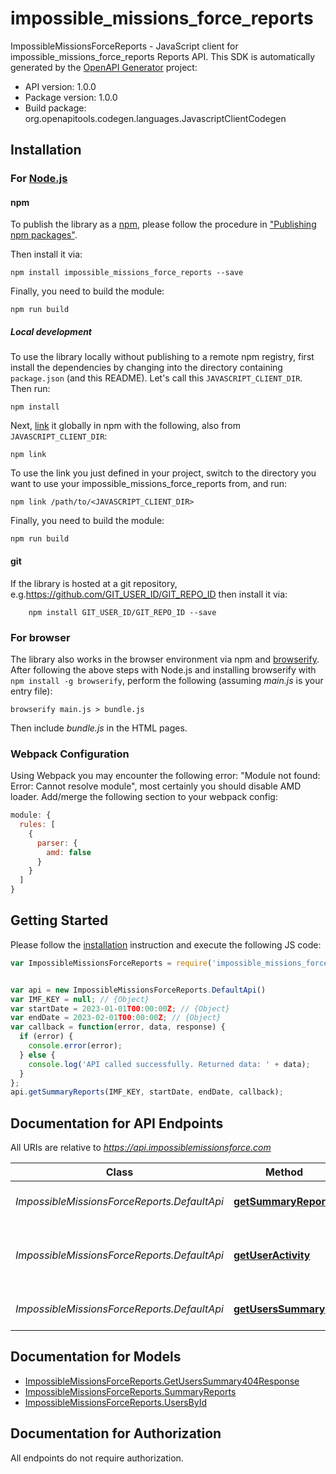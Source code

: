 # impossible_missions_force_reports

ImpossibleMissionsForceReports - JavaScript client for impossible_missions_force_reports
Reports API.
This SDK is automatically generated by the [OpenAPI Generator](https://openapi-generator.tech) project:

- API version: 1.0.0
- Package version: 1.0.0
- Build package: org.openapitools.codegen.languages.JavascriptClientCodegen

## Installation

### For [Node.js](https://nodejs.org/)

#### npm

To publish the library as a [npm](https://www.npmjs.com/), please follow the procedure in ["Publishing npm packages"](https://docs.npmjs.com/getting-started/publishing-npm-packages).

Then install it via:

```shell
npm install impossible_missions_force_reports --save
```

Finally, you need to build the module:

```shell
npm run build
```

##### Local development

To use the library locally without publishing to a remote npm registry, first install the dependencies by changing into the directory containing `package.json` (and this README). Let's call this `JAVASCRIPT_CLIENT_DIR`. Then run:

```shell
npm install
```

Next, [link](https://docs.npmjs.com/cli/link) it globally in npm with the following, also from `JAVASCRIPT_CLIENT_DIR`:

```shell
npm link
```

To use the link you just defined in your project, switch to the directory you want to use your impossible_missions_force_reports from, and run:

```shell
npm link /path/to/<JAVASCRIPT_CLIENT_DIR>
```

Finally, you need to build the module:

```shell
npm run build
```

#### git

If the library is hosted at a git repository, e.g.https://github.com/GIT_USER_ID/GIT_REPO_ID
then install it via:

```shell
    npm install GIT_USER_ID/GIT_REPO_ID --save
```

### For browser

The library also works in the browser environment via npm and [browserify](http://browserify.org/). After following
the above steps with Node.js and installing browserify with `npm install -g browserify`,
perform the following (assuming *main.js* is your entry file):

```shell
browserify main.js > bundle.js
```

Then include *bundle.js* in the HTML pages.

### Webpack Configuration

Using Webpack you may encounter the following error: "Module not found: Error:
Cannot resolve module", most certainly you should disable AMD loader. Add/merge
the following section to your webpack config:

```javascript
module: {
  rules: [
    {
      parser: {
        amd: false
      }
    }
  ]
}
```

## Getting Started

Please follow the [installation](#installation) instruction and execute the following JS code:

```javascript
var ImpossibleMissionsForceReports = require('impossible_missions_force_reports');


var api = new ImpossibleMissionsForceReports.DefaultApi()
var IMF_KEY = null; // {Object} 
var startDate = 2023-01-01T00:00:00Z; // {Object} 
var endDate = 2023-02-01T00:00:00Z; // {Object} 
var callback = function(error, data, response) {
  if (error) {
    console.error(error);
  } else {
    console.log('API called successfully. Returned data: ' + data);
  }
};
api.getSummaryReports(IMF_KEY, startDate, endDate, callback);

```

## Documentation for API Endpoints

All URIs are relative to *https://api.impossiblemissionsforce.com*

Class | Method | HTTP request | Description
------------ | ------------- | ------------- | -------------
*ImpossibleMissionsForceReports.DefaultApi* | [**getSummaryReports**](docs/DefaultApi.md#getSummaryReports) | **GET** /reports/summaries | Get summary reports
*ImpossibleMissionsForceReports.DefaultApi* | [**getUserActivity**](docs/DefaultApi.md#getUserActivity) | **GET** /users/{id} | Get activity information for a specific user
*ImpossibleMissionsForceReports.DefaultApi* | [**getUsersSummary**](docs/DefaultApi.md#getUsersSummary) | **GET** /users | Get summary of users


## Documentation for Models

 - [ImpossibleMissionsForceReports.GetUsersSummary404Response](docs/GetUsersSummary404Response.md)
 - [ImpossibleMissionsForceReports.SummaryReports](docs/SummaryReports.md)
 - [ImpossibleMissionsForceReports.UsersById](docs/UsersById.md)


## Documentation for Authorization

All endpoints do not require authorization.

